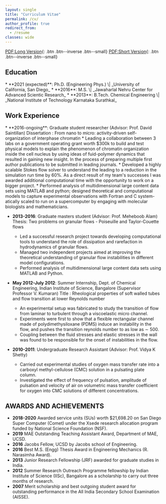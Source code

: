 ```yaml
---
layout: single
title: "Curriculum Vitae"
permalink: /cv/
author_profile: true
redirect_from:
  - /resume
classes: wide
---
```


[PDF:Long Version](https://drive.google.com/file/d/1s6ccny89q8tg4Hj5qP1Q1OtdMJnd4mTE/view?usp=sharing){: .btn .btn--inverse .btn--small}
[PDF:Short Version](https://drive.google.com/file/d/1hjJ0VRdVcbvRIReMXvFxUTnfQsKfcGz6/view?usp=sharing){: .btn .btn--inverse .btn--small}

<h2>Education</h2>
* **2021 (expected)**: Ph.D. (Engineering Phys.) \| _University of California, San Diego_
* **2016**: M.S. \| _Jawaharlal Nehru Center for Advanced Scientic Research_
* **2013**: B.Tech. Chemical Engineering \| _National Institute of Technology Karnataka Surathkal_

<h2>Work Experience</h2>
* **2016-ongoing**: Graduate student researcher (Advisor: Prof. David Saintillan)
  Dissertation : From nano to micro: activity-driven self-organization of interphase chromatin
  * Leading a collaboration between 3 labs on a government operating grant worth $300k to build and
test physical models to explain the phenomenon of chromatin organization inside the cell nucleus by
using ideas of fuid-polymer dynamics that resulted in gaining new insight. In the process of preparing
multiple first author publications to be submitted in leading journals.
  * Developed a highly scalable Stokes flow solver to understand the leading to a reduction in the simulation
run time by 60%. As a direct result of my team's successes I was awarded additional computational
time with the opportunity to work on a bigger project.
  * Performed analysis of multidimensional large content data sets using MATLAB and python; designed
theoretical and computational models to capture experimental observations with Fortran and C system-
atically scaled to run on a supercomputer by engaging with molecular biologists and mathematicians.

* **2013-2016**: Graduate masters student (Advisor: Prof. Meheboob Alam)
 Thesis: Two problems on granular flows - Poiseuille and Taylor-Couette flows
  * Led a successful research project towards developing computational tools to understand the role of
dissipation and rarefaction in hydrodynamics of granular flows.
  * Managed two independent projects aimed at improving the theoretical understanding of granular 
flow instabilities in different model configurations.
  * Performed analysis of multidimensional large content data sets using MATLAB and Python.

* **May 2012-July 2012**: Summer Internship, Dept. of Chemical Engineering, Indian Institute of Science, Bangalore (Supervisor Professor V. Kumaran)
 Title : Rheological properties of soft walled tubes and flow transition at lower Reynolds number
  * An experimental setup was fabricated to study the transition of flow from laminar to turbulent through a viscoelastic micro channel.
  * Experiments were first to show that a flexible rectangular channel made of polydimethysiloxane (PDMS)
induce an instability in the flow, and pushes the transition reynolds number to as low as ∼ 500.
  * Coupling between the fluid stresses and elastic stresses in the wall was found to be responsible for the
onset of instabilities in the flow.
* **2010-2011**: Undergraduate Research Assistant (Advisor: Prof. Vidya K Shetty)
  * Carried out experimental studies of oxygen mass transfer rate into a carboxyl methyl-cellulose (CMC)
solution in a pulsating plate column.
  * Investigated the effect of frequency of pulsation, amplitude of pulsation and velocity of air on volumetric
mass transfer coefficient for oxygen into CMC solutions of different concentrations.

<h2>AWARDS AND ACHIEVEMENTS</h2>

* **2018-2020** Awarded service units (SUs) worth $21,698.20 on San Diego Super Computer (Comet) under the Xsede
research allocation program funded by National Science Foundation (NSF).
* **2019** MAE Outstanding Teaching Assistant Award, Department of MAE, UCSD.
* **2016** Jacobs Fellow, UCSD by Jacobs school of Engineering.
* **2016** Best M.S. (Engg) Thesis Award in Engineering Mechanics (R. Narasimha Award).
* **2013** Junior Research Fellowship (JRF) awarded for graduate studies in India.
* **2012** Summer Research Outreach Programme fellowship by Indian Institute of Science (IISc), Bangalore as
a scholarship to carry out three months of research.
* **2007** Merit scholarship and best outgoing student award for outstanding performance in the All
India Secondary School Examination (AISSE).
